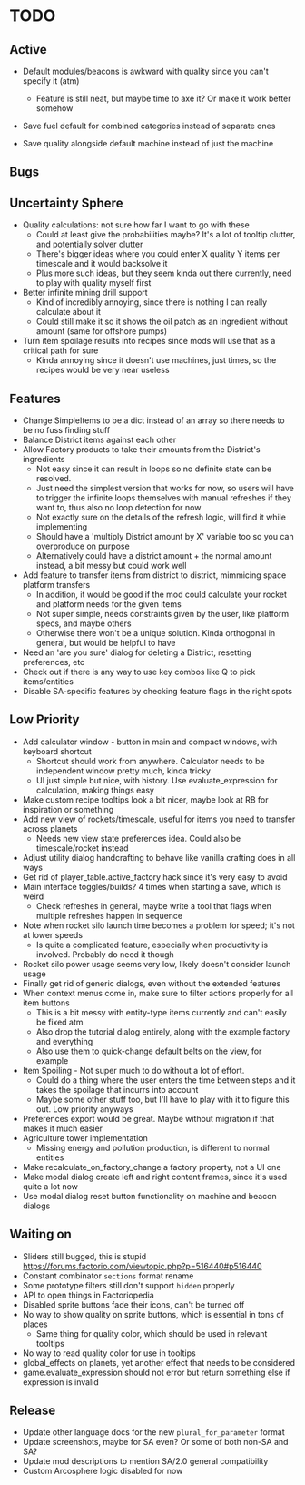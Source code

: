 # TODO

## Active

- Default modules/beacons is awkward with quality since you can't specify it (atm)
  - Feature is still neat, but maybe time to axe it? Or make it work better somehow

- Save fuel default for combined categories instead of separate ones
- Save quality alongside default machine instead of just the machine

## Bugs

## Uncertainty Sphere

- Quality calculations: not sure how far I want to go with these
  - Could at least give the probabilities maybe? It's a lot of tooltip clutter, and potentially solver clutter
  - There's bigger ideas where you could enter X quality Y items per timescale and it would backsolve it
  - Plus more such ideas, but they seem kinda out there currently, need to play with quality myself first
- Better infinite mining drill support
  - Kind of incredibly annoying, since there is nothing I can really calculate about it
  - Could still make it so it shows the oil patch as an ingredient without amount (same for offshore pumps)
- Turn item spoilage results into recipes since mods will use that as a critical path for sure
  - Kinda annoying since it doesn't use machines, just times, so the recipes would be very near useless

## Features

- Change SimpleItems to be a dict instead of an array so there needs to be no fuss finding stuff
- Balance District items against each other
- Allow Factory products to take their amounts from the District's ingredients
  - Not easy since it can result in loops so no definite state can be resolved.
  - Just need the simplest version that works for now, so users will have to trigger the infinite loops
    themselves with manual refreshes if they want to, thus also no loop detection for now
  - Not exactly sure on the details of the refresh logic, will find it while implementing
  - Should have a 'multiply District amount by X' variable too so you can overproduce on purpose
  - Alternatively could have a district amount + the normal amount instead, a bit messy but could work well
- Add feature to transfer items from district to district, mimmicing space platform transfers
  - In addition, it would be good if the mod could calculate your rocket and platform needs for the given items
  - Not super simple, needs constraints given by the user, like platform specs, and maybe others
  - Otherwise there won't be a unique solution. Kinda orthogonal in general, but would be helpful to have
- Need an 'are you sure' dialog for deleting a District, resetting preferences, etc
- Check out if there is any way to use key combos like Q to pick items/entities
- Disable SA-specific features by checking feature flags in the right spots

## Low Priority

- Add calculator window - button in main and compact windows, with keyboard shortcut
  - Shortcut should work from anywhere. Calculator needs to be independent window pretty much, kinda tricky
  - UI just simple but nice, with history. Use evaluate_expression for calculation, making things easy
- Make custom recipe tooltips look a bit nicer, maybe look at RB for inspiration or something
- Add new view of rockets/timescale, useful for items you need to transfer across planets
  - Needs new view state preferences idea. Could also be timescale/rocket instead
- Adjust utility dialog handcrafting to behave like vanilla crafting does in all ways
- Get rid of player_table.active_factory hack since it's very easy to avoid
- Main interface toggles/builds? 4 times when starting a save, which is weird
  - Check refreshes in general, maybe write a tool that flags when multiple refreshes happen in sequence
- Note when rocket silo launch time becomes a problem for speed; it's not at lower speeds
  - Is quite a complicated feature, especially when productivity is involved. Probably do need it though
- Rocket silo power usage seems very low, likely doesn't consider launch usage
- Finally get rid of generic dialogs, even without the extended features
- When context menus come in, make sure to filter actions properly for all item buttons
  - This is a bit messy with entity-type items currently and can't easily be fixed atm
  - Also drop the tutorial dialog entirely, along with the example factory and everything
  - Also use them to quick-change default belts on the view, for example
- Item Spoiling - Not super much to do without a lot of effort.
  - Could do a thing where the user enters the time between steps and it takes the spoilage that incurrs into account
  - Maybe some other stuff too, but I'll have to play with it to figure this out. Low priority anyways
- Preferences export would be great. Maybe without migration if that makes it much easier
- Agriculture tower implementation
  - Missing energy and pollution production, is different to normal entities
- Make recalculate_on_factory_change a factory property, not a UI one
- Make modal dialog create left and right content frames, since it's used quite a lot now
- Use modal dialog reset button functionality on machine and beacon dialogs

## Waiting on

- Sliders still bugged, this is stupid https://forums.factorio.com/viewtopic.php?p=516440#p516440
- Constant combinator `sections` format rename
- Some prototype filters still don't support `hidden` properly
- API to open things in Factoriopedia
- Disabled sprite buttons fade their icons, can't be turned off
- No way to show quality on sprite buttons, which is essential in tons of places
  - Same thing for quality color, which should be used in relevant tooltips
- No way to read quality color for use in tooltips
- global_effects on planets, yet another effect that needs to be considered
- game.evaluate_expression should not error but return something else if expression is invalid

## Release

- Update other language docs for the new `plural_for_parameter` format
- Update screenshots, maybe for SA even? Or some of both non-SA and SA?
- Update mod descriptions to mention SA/2.0 general compatibility
- Custom Arcosphere logic disabled for now
